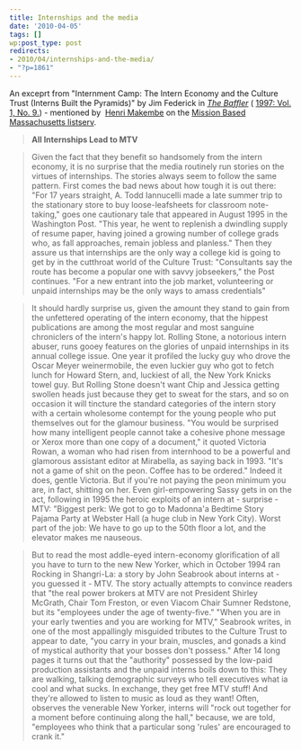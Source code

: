 ```yaml
---
title: Internships and the media
date: '2010-04-05'
tags: []
wp:post_type: post
redirects:
- 2010/04/internships-and-the-media/
- "?p=1861"
---
```


An exceprt from "Internment Camp: The Intern Economy and the Culture Trust (Interns Built the Pyramids)" by Jim Federick in [_The Baffler_](http://www.thebaffler.com/archive) ( [1997: Vol. 1, No. 9.](http://www.thebaffler.com/issue/33)) - mentioned by  [Henri Makembe](http://www.localpolitechs.com/) on the [Mission Based Massachusetts listserv](http://groups.yahoo.com/group/Mission-Based-Massachusetts/).

> **All Internships Lead to MTV**

>

> Given the fact that they benefit so handsomely from the intern economy, it is no surprise that the media routinely run stories on the virtues of internships. The stories always seem to follow the same pattern. First comes the bad news about how tough it is out there: "For 17 years straight, A. Todd Iannucelli made a late summer trip to the stationary store to buy loose-leafsheets for classroom note-taking," goes one cautionary tale that appeared in August 1995 in the Washington Post. "This year, he went to replenish a dwindling supply of resume paper, having joined a growing number of college grads who, as fall approaches, remain jobless and planless." Then they assure us that internships are the only way a college kid is going to get by in the cutthroat world of the Culture Trust: "Consultants say the route has become a popular one with savvy jobseekers," the Post continues. "For a new entrant into the job market, volunteering or unpaid internships may be the only ways to amass credentials"

>

> It should hardly surprise us, given the amount they stand to gain from the unfettered operating of the intern economy, that the hippest publications are among the most regular and most sanguine chroniclers of the intern's happy lot. Rolling Stone, a notorious intern abuser, runs gooey features on the glories of unpaid internships in its annual college issue. One year it profiled the lucky guy who drove the Oscar Meyer weinermobile, the even luckier guy who got to fetch lunch for Howard Stern, and, luckiest of all, the New York Knicks towel guy. But Rolling Stone doesn't want Chip and Jessica getting swollen heads just because they get to sweat for the stars, and so on occasion it will tincture the standard categories of the intern story with a certain wholesome contempt for the young people who put themselves out for the glamour business. "You would be surprised how many intelligent people cannot take a cohesive phone message or Xerox more than one copy of a document," it quoted Victoria Rowan, a woman who had risen from internhood to be a powerful and glamorous assistant editor at Mirabella, as saying back in 1993. "It's not a game of shit on the peon. Coffee has to be ordered." Indeed it does, gentle Victoria. But if you're not paying the peon minimum you are, in fact, shitting on her. Even girl-empowering Sassy gets in on the act, following in 1995 the heroic exploits of an intern at - surprise - MTV: "Biggest perk: We got to go to Madonna'a Bedtime Story Pajama Party at Webster Hall (a huge club in New York City). Worst part of the job: We have to go up to the 50th floor a lot, and the elevator makes me nauseous.

>

> But to read the most addle-eyed intern-economy glorification of all you have to turn to the new New Yorker, which in October 1994 ran Rocking in Shangri-La: a story by John Seabrook about interns at - you guessed it - MTV. The story actually attempts to convince readers that "the real power brokers at MTV are not President Shirley McGrath, Chair Tom Freston, or even Viacom Chair Sumner Redstone, but its "employees under the age of twenty-five." "When you are in your early twenties and you are working for MTV," Seabrook writes, in one of the most appallingly misguided tributes to the Culture Trust to appear to date, "you carry in your brain, muscles, and gonads a kind of mystical authority that your bosses don't possess." After 14 long pages it turns out that the "authority" possessed by the low-paid production assistants and the unpaid interns boils down to this: They are walking, talking demographic surveys who tell executives what ia cool and what sucks. In exchange, they get free MTV stuff! And they're allowed to listen to music as loud as they want! Often, observes the venerable New Yorker, interns will "rock out together for a moment before continuing along the hall," because, we are told, "employees who think that a particular song 'rules' are encouraged to crank it."

